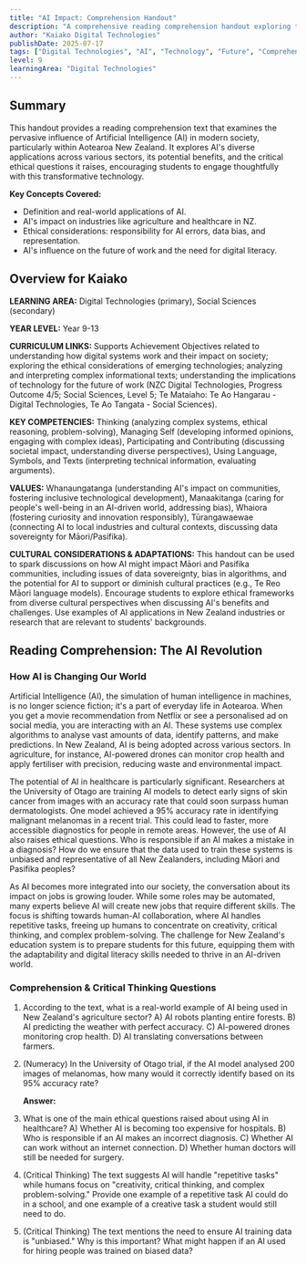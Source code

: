 ```yaml
---
title: "AI Impact: Comprehension Handout"
description: "A comprehensive reading comprehension handout exploring the societal impact of Artificial Intelligence in Aotearoa, including its applications, benefits, and ethical challenges."
author: "Kaiako Digital Technologies"
publishDate: 2025-07-17
tags: ["Digital Technologies", "AI", "Technology", "Future", "Comprehension Handout", "Aotearoa New Zealand Curriculum"]
level: 9
learningArea: "Digital Technologies"
---
```


## Summary

This handout provides a reading comprehension text that examines the pervasive influence of Artificial Intelligence (AI) in modern society, particularly within Aotearoa New Zealand. It explores AI's diverse applications across various sectors, its potential benefits, and the critical ethical questions it raises, encouraging students to engage thoughtfully with this transformative technology.

**Key Concepts Covered:**
*   Definition and real-world applications of AI.
*   AI's impact on industries like agriculture and healthcare in NZ.
*   Ethical considerations: responsibility for AI errors, data bias, and representation.
*   AI's influence on the future of work and the need for digital literacy.

## Overview for Kaiako

**LEARNING AREA:** Digital Technologies (primary), Social Sciences (secondary)

**YEAR LEVEL:** Year 9-13

**CURRICULUM LINKS:** Supports Achievement Objectives related to understanding how digital systems work and their impact on society; exploring the ethical considerations of emerging technologies; analyzing and interpreting complex informational texts; understanding the implications of technology for the future of work (NZC Digital Technologies, Progress Outcome 4/5; Social Sciences, Level 5; Te Mataiaho: Te Ao Hangarau - Digital Technologies, Te Ao Tangata - Social Sciences).

**KEY COMPETENCIES:** Thinking (analyzing complex systems, ethical reasoning, problem-solving), Managing Self (developing informed opinions, engaging with complex ideas), Participating and Contributing (discussing societal impact, understanding diverse perspectives), Using Language, Symbols, and Texts (interpreting technical information, evaluating arguments).

**VALUES:** Whanaungatanga (understanding AI's impact on communities, fostering inclusive technological development), Manaakitanga (caring for people's well-being in an AI-driven world, addressing bias), Whaiora (fostering curiosity and innovation responsibly), Tūrangawaewae (connecting AI to local industries and cultural contexts, discussing data sovereignty for Māori/Pasifika).

**CULTURAL CONSIDERATIONS & ADAPTATIONS:** This handout can be used to spark discussions on how AI might impact Māori and Pasifika communities, including issues of data sovereignty, bias in algorithms, and the potential for AI to support or diminish cultural practices (e.g., Te Reo Māori language models). Encourage students to explore ethical frameworks from diverse cultural perspectives when discussing AI's benefits and challenges. Use examples of AI applications in New Zealand industries or research that are relevant to students' backgrounds.

## Reading Comprehension: The AI Revolution

### How AI is Changing Our World

Artificial Intelligence (AI), the simulation of human intelligence in machines, is no longer science fiction; it's a part of everyday life in Aotearoa. When you get a movie recommendation from Netflix or see a personalised ad on social media, you are interacting with an AI. These systems use complex algorithms to analyse vast amounts of data, identify patterns, and make predictions. In New Zealand, AI is being adopted across various sectors. In agriculture, for instance, AI-powered drones can monitor crop health and apply fertiliser with precision, reducing waste and environmental impact.

The potential of AI in healthcare is particularly significant. Researchers at the University of Otago are training AI models to detect early signs of skin cancer from images with an accuracy rate that could soon surpass human dermatologists. One model achieved a 95% accuracy rate in identifying malignant melanomas in a recent trial. This could lead to faster, more accessible diagnostics for people in remote areas. However, the use of AI also raises ethical questions. Who is responsible if an AI makes a mistake in a diagnosis? How do we ensure that the data used to train these systems is unbiased and representative of all New Zealanders, including Māori and Pasifika peoples?

As AI becomes more integrated into our society, the conversation about its impact on jobs is growing louder. While some roles may be automated, many experts believe AI will create new jobs that require different skills. The focus is shifting towards human-AI collaboration, where AI handles repetitive tasks, freeing up humans to concentrate on creativity, critical thinking, and complex problem-solving. The challenge for New Zealand's education system is to prepare students for this future, equipping them with the adaptability and digital literacy skills needed to thrive in an AI-driven world.

### Comprehension & Critical Thinking Questions

1.  According to the text, what is a real-world example of AI being used in New Zealand's agriculture sector?
    A) AI robots planting entire forests.
    B) AI predicting the weather with perfect accuracy.
    C) AI-powered drones monitoring crop health.
    D) AI translating conversations between farmers.

2.  (Numeracy) In the University of Otago trial, if the AI model analysed 200 images of melanomas, how many would it correctly identify based on its 95% accuracy rate?

    **Answer:**

3.  What is one of the main ethical questions raised about using AI in healthcare?
    A) Whether AI is becoming too expensive for hospitals.
    B) Who is responsible if an AI makes an incorrect diagnosis.
    C) Whether AI can work without an internet connection.
    D) Whether human doctors will still be needed for surgery.

4.  (Critical Thinking) The text suggests AI will handle "repetitive tasks" while humans focus on "creativity, critical thinking, and complex problem-solving." Provide one example of a repetitive task AI could do in a school, and one example of a creative task a student would still need to do.

5.  (Critical Thinking) The text mentions the need to ensure AI training data is "unbiased." Why is this important? What might happen if an AI used for hiring people was trained on biased data?